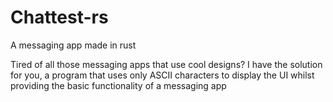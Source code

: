 # Chattest-rs
A messaging app made in rust

Tired of all those messaging apps that use cool designs? I have the solution for you, a program that uses only ASCII characters
to display the UI whilst providing the basic functionality of a messaging app
